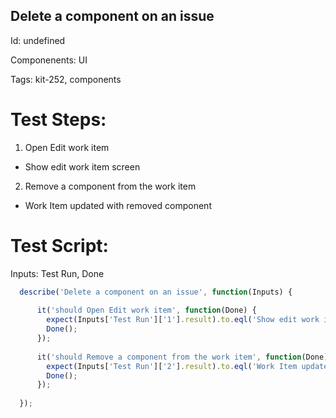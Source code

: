 Delete a component on an issue
-----------

Id: undefined

Componenents: UI

Tags: kit-252, components

Test Steps:
=============
1. Open Edit work item
  * Show edit work item screen
2. Remove a component from the work item
  * Work Item updated with removed component


Test Script:
=============

Inputs: Test Run, Done

```javascript
  describe('Delete a component on an issue', function(Inputs) {
    
      it('should Open Edit work item', function(Done) {
        expect(Inputs['Test Run']['1'].result).to.eql('Show edit work item screen');
        Done();
      });
    
      it('should Remove a component from the work item', function(Done) {
        expect(Inputs['Test Run']['2'].result).to.eql('Work Item updated with removed component');
        Done();
      });
    
  });
```
